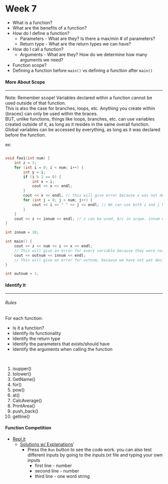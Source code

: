 # Week 7

* What is a function?
* What are the benefits of a function?
* How do I define a function?
    * Parameters - What are they? Is there a max/min # of parameters?
    * Return type - What are the return types we can have?
* How do I call a function?
    * Arguments - What are they? How do we determine how many arguments we need?    
* Function scope?
* Defining a function before `main()` vs defining a function after `main()`

#### More About Scope
---
Note: Remember scope! Variables declared within a function cannot be used outside of that function.  
This is also the case for branches, loops, etc. Anything you create within {braces} can only be used within the braces.  
BUT, unlike functions, things like loops, branches, etc. can use variables created outside of it, as long as it resides in the same overall function.  
Global variables can be accessed by everything, as long as it was declared before the function.

ex: 
```c++

void foo1(int num) {
    int z = 3;
    for (int i = 0; i < num; i++) {
        int y = i;
        if (i % 2 == 0) {
            int x = i;
            cout << x << endl;
        }
        cout << x << endl; // this will give error because x was not declared in this scope.
        for (int j = 0; j < num; j++) {
            cout << i << " " << j << endl; // We can use both i and j here because both exist in scope.
        }
    }
    cout << z << innum << endl; // z can be used, b/c in scope. innum will give an error because it was not declared prior to this function, thus it cannot see it.
}

int innum = 10;

int main() {
    cout << z << num << i << x << endl; 
    // This will give an error for every variable because they were not declared in scope; they were all variables declared outside of main
    cout << outnum << innum << endl;
    // This will give an error for outnum, because we have not yet declared the variable yet. innum will work because it was declared at the beginning/before this function
}

int outnum = 1;
```


#### Identify It
---
###### Rules
For each function: 
* Is it a function?
* Identify its functionality
* Identify the return type
* Identify the parameters that exists/should have
* Identify the arguments when calling the function

<br>

1. isupper()
2. tolower()
3. GetName()
4. for()
5. pow()
6. at()
7. CalcAverage()
8. PrintArea()
9. push_back()
10. getline()

#### Function Competition
* [Repl.it](https://repl.it/@PikaSannnnn/Functions#main.cpp)
    * [Solutions w/ Explanations](https://repl.it/@PikaSannnnn/Functions-Solutions#main.cpp)'
        * Press the `Run` button to see the code work. you can also test different inputs by going to the *inputs.txt* file and typing your own inputs
            * first line - number
            * second line - number
            * third line - one word string
